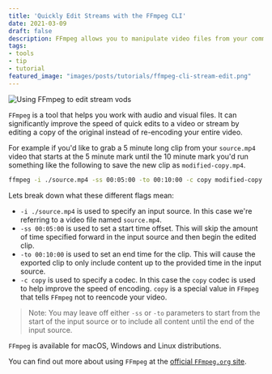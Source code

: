 ```yaml
---
title: 'Quickly Edit Streams with the FFmpeg CLI'
date: 2021-03-09
draft: false
description: FFmpeg allows you to manipulate video files from your command line. Lets explore how to trim videos from streams more quickly by taking advantage of some of FFmpeg's features.
tags:
- tools
- tip
- tutorial
featured_image: "images/posts/tutorials/ffmpeg-cli-stream-edit.png"
---
```


![Using FFmpeg to edit stream vods](/images/posts/tutorials/ffmpeg-cli-stream-edit.png)

`FFmpeg` is a tool that helps you work with audio and visual files. It can significantly improve the speed of quick edits to a video or stream by editing a copy of the original instead of re-encoding your entire video.

For example if you'd like to grab a 5 minute long clip from your `source.mp4` video that starts at the 5 minute mark until the 10 minute mark you'd run something like the following to save the new clip as `modified-copy.mp4`.

```sh
ffmpeg -i ./source.mp4 -ss 00:05:00 -to 00:10:00 -c copy modified-copy.mp4
```

Lets break down what these different flags mean:

- `-i ./source.mp4` is used to specify an input source. In this case we're referring to a video file named `source.mp4`.
- `-ss 00:05:00` is used to set a start time offset. This will skip the amount of time specified forward in the input source and then begin the edited clip.
- `-to 00:10:00` is used to set an end time for the clip. This will cause the exported clip to only include content up to the provided time in the input source.
- `-c copy` is used to specify a codec. In this case the `copy` codec is used to help improve the speed of encoding. `copy` is a special value in `FFmpeg` that tells `FFmpeg` not to reencode your video.

> Note: You may leave off either `-ss` or `-to` parameters to start from the start of the input source or to include all content until the end of the input source.

`FFmpeg` is available for macOS, Windows and Linux distributions.

You can find out more about using `FFmpeg` at the [official `FFmpeg.org` site](https://ffmpeg.org/).
